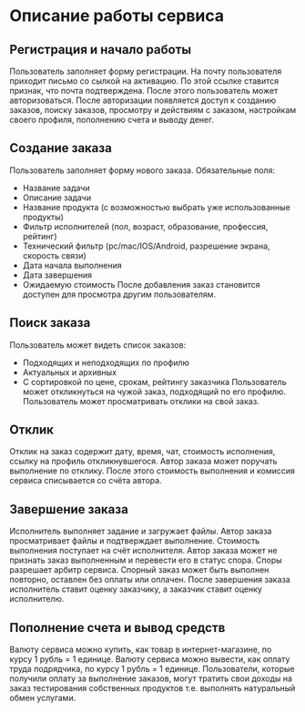 # Описание работы сервиса

## Регистрация и начало работы

Пользователь заполняет форму регистрации. На почту пользователя приходит письмо со сылкой на активацию. По этой ссылке ставится признак, что почта подтверждена. После этого пользователь может авторизоваться.
После авторизации появляется доступ к созданию заказов, поиску заказов, просмотру и действиям с заказом, настройкам своего профиля, пополнению счета и выводу денег.

## Создание заказа
Пользователь заполняет форму нового заказа.
Обязательные поля:
* Название задачи
* Описание задачи
* Название продукта (с возможностью выбрать уже использованные продукты)
* Фильтр исполнителей (пол, возраст, образование, профессия, рейтинг)
* Технический фильтр (pc/mac/IOS/Android, разрешение экрана, скорость связи)
* Дата начала выполнения
* Дата завершения
* Ожидаемую стоимость
После добавления заказ становится доступен для просмотра другим пользователям.

## Поиск заказа
Пользователь может видеть список заказов:
* Подходящих и неподходящих по профилю
* Актуальных и архивных
* С сортировкой по цене, срокам, рейтингу заказчика
Пользователь может откликнуться на чужой заказ, подходящий по его профилю.
Пользователь может просматривать отклики на свой заказ.

## Отклик
Отклик на заказ содержит дату, время, чат, стоимость исполнения, ссылку на профиль откликнувшегося.
Автор заказа может поручать выполнение по отклику. После этого стоимость выполнения и комиссия сервиса списывается со счёта автора.

## Завершение заказа
Исполнитель выполняет задание и загружает файлы. Автор заказа просматривает файлы и подтверждает выполнение. Стоимость выполнения поступает на счёт исполнителя.
Автор заказа может не признать заказ выполненным и перевести его в статус спора.
Споры разрешает арбитр сервиса. Спорный заказ может быть выполнен повторно, оставлен без оплаты или оплачен.
После завершения заказа исполнитель ставит оценку заказчику, а заказчик ставит оценку исполнителю.

## Пополнение счета и вывод средств
Валюту сервиса можно купить, как товар в интернет-магазине, по курсу 1 рубль = 1 единице.
Валюту сервиса можно вывести, как оплату труда подрядчика, по курсу 1 рубль = 1 единице.
Пользователи, которые получили оплату за выполнение заказов, могут тратить свои доходы на заказ тестирования собственных продуктов т.е. выполнять натуральный обмен услугами.

